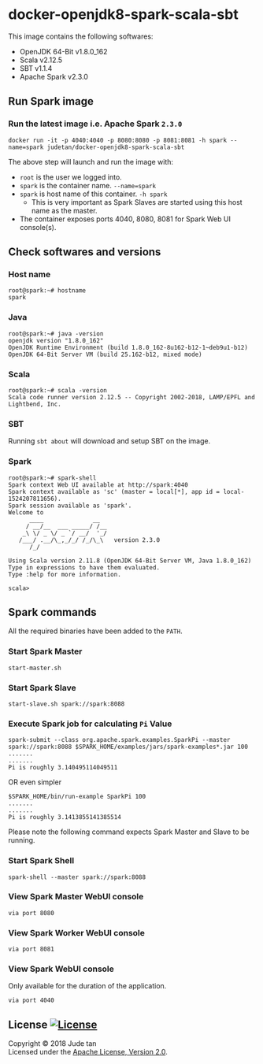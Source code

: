 docker-openjdk8-spark-scala-sbt
===============================

This image contains the following softwares:

* OpenJDK 64-Bit v1.8.0_162
* Scala v2.12.5
* SBT v1.1.4
* Apache Spark v2.3.0

## Run Spark image
### Run the latest image i.e. Apache Spark `2.3.0`

    docker run -it -p 4040:4040 -p 8080:8080 -p 8081:8081 -h spark --name=spark judetan/docker-openjdk8-spark-scala-sbt


The above step will launch and run the image with:

* `root` is the user we logged into.
 * `spark` is the container name. `--name=spark`
 * `spark` is host name of this container. `-h spark`
 	* This is very important as Spark Slaves are started using this host name as the master.
 * The container exposes ports 4040, 8080, 8081 for Spark Web UI console(s).

## Check softwares and versions

### Host name

    root@spark:~# hostname
    spark

### Java

    root@spark:~# java -version
    openjdk version "1.8.0_162"
    OpenJDK Runtime Environment (build 1.8.0_162-8u162-b12-1~deb9u1-b12)
    OpenJDK 64-Bit Server VM (build 25.162-b12, mixed mode)

### Scala

    root@spark:~# scala -version
    Scala code runner version 2.12.5 -- Copyright 2002-2018, LAMP/EPFL and Lightbend, Inc.

### SBT

Running `sbt about` will download and setup SBT on the image.

### Spark

```
root@spark:~# spark-shell
Spark context Web UI available at http://spark:4040
Spark context available as 'sc' (master = local[*], app id = local-1524207811656).
Spark session available as 'spark'.
Welcome to
      ____              __
     / __/__  ___ _____/ /__
    _\ \/ _ \/ _ `/ __/  '_/
   /___/ .__/\_,_/_/ /_/\_\   version 2.3.0
      /_/
         
Using Scala version 2.11.8 (OpenJDK 64-Bit Server VM, Java 1.8.0_162)
Type in expressions to have them evaluated.
Type :help for more information.

scala> 

```
## Spark commands
All the required binaries have been added to the `PATH`.

### Start Spark Master

    start-master.sh

### Start Spark Slave

    start-slave.sh spark://spark:8088

### Execute Spark job for calculating `Pi` Value

    spark-submit --class org.apache.spark.examples.SparkPi --master spark://spark:8088 $SPARK_HOME/examples/jars/spark-examples*.jar 100
    .......
    .......
    Pi is roughly 3.140495114049511


OR even simpler

    $SPARK_HOME/bin/run-example SparkPi 100
    .......
    .......
    Pi is roughly 3.1413855141385514

Please note the following command expects Spark Master and Slave to be running. 

### Start Spark Shell

    spark-shell --master spark://spark:8088

### View Spark Master WebUI console

 `via port 8080 `
### View Spark Worker WebUI console

`via port 8081 `

### View Spark WebUI console
Only available for the duration of the application.

`via port 4040 `

## License [![License](http://img.shields.io/:license-apache-blue.svg)](http://www.apache.org/licenses/LICENSE-2.0.html)
Copyright &copy; 2018 Jude tan<br>
Licensed under the [Apache License, Version 2.0](http://www.apache.org/licenses/LICENSE-2.0).